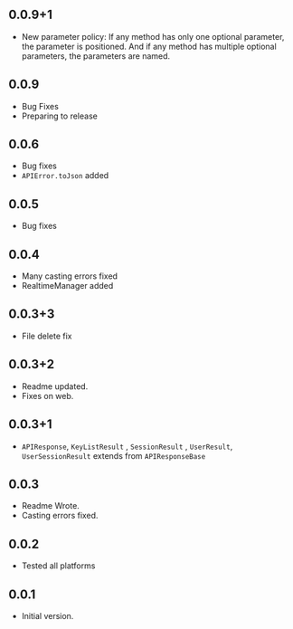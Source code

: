 ## 0.0.9+1

- New parameter policy: If any method has only one optional parameter, the parameter is positioned. And if any method has multiple optional parameters, the parameters are named.


## 0.0.9

- Bug Fixes
- Preparing to release

## 0.0.6

- Bug fixes
- ``APIError.toJson`` added

## 0.0.5

- Bug fixes

## 0.0.4

- Many casting errors fixed
- RealtimeManager added

## 0.0.3+3

- File delete fix

## 0.0.3+2

- Readme updated.
- Fixes on web.

## 0.0.3+1

- `APIResponse`, `KeyListResult` , `SessionResult` , `UserResult`, `UserSessionResult` extends from `APIResponseBase`


## 0.0.3

- Readme Wrote.
- Casting errors fixed.

## 0.0.2

- Tested all platforms

## 0.0.1

- Initial version.
